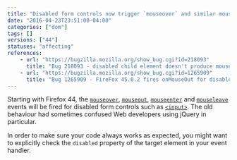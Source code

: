 ```yaml
---
title: "Disabled form controls now trigger `mouseover` and similar mouse events"
date: "2016-04-23T23:51:00-04:00"
categories: ["dom"]
tags: []
versions: ["44"]
statuses: "affecting"
references:
    - url: "https://bugzilla.mozilla.org/show_bug.cgi?id=218093"
      title: "Bug 218093 - disabled child element doesn't produce mouseout/mouseover pair"
    - url: "https://bugzilla.mozilla.org/show_bug.cgi?id=1265909"
      title: "Bug 1265909 - FireFox 45.0.2 fires onMouseOut for disabled input."
---
```

Starting with Firefox 44, the [`mouseover`](https://developer.mozilla.org/docs/Web/Events/mouseover), [`mouseout`](https://developer.mozilla.org/docs/Web/Events/mouseout), [`mouseenter`](https://developer.mozilla.org/docs/Web/Events/mouseenter) and [`mouseleave`](https://developer.mozilla.org/docs/Web/Events/mouseleave) events will be fired for disabled form controls such as [`<input>`](https://developer.mozilla.org/docs/Web/HTML/Element/input). The old behaviour had sometimes confused Web developers using jQuery in particular.

In order to make sure your code always works as expected, you might want to explicitly check the `disabled` property of the target element in your event handler.
